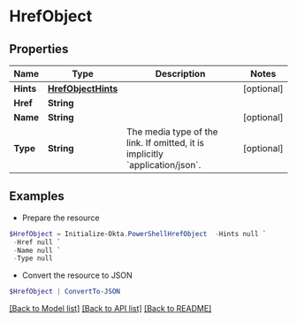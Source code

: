 # HrefObject
## Properties

Name | Type | Description | Notes
------------ | ------------- | ------------- | -------------
**Hints** | [**HrefObjectHints**](HrefObjectHints.md) |  | [optional] 
**Href** | **String** |  | 
**Name** | **String** |  | [optional] 
**Type** | **String** | The media type of the link. If omitted, it is implicitly &#x60;application/json&#x60;. | [optional] 

## Examples

- Prepare the resource
```powershell
$HrefObject = Initialize-Okta.PowerShellHrefObject  -Hints null `
 -Href null `
 -Name null `
 -Type null
```

- Convert the resource to JSON
```powershell
$HrefObject | ConvertTo-JSON
```

[[Back to Model list]](../README.md#documentation-for-models) [[Back to API list]](../README.md#documentation-for-api-endpoints) [[Back to README]](../README.md)

